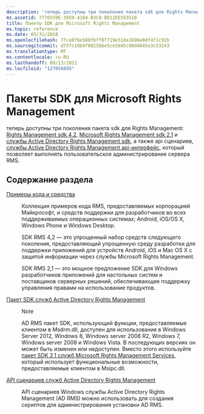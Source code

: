 ```yaml
---
description: 'теперь доступны три поколения пакета sdk для Rights Management: Rights Management sdk 4,2, Microsoft Rights Management sdk 2,1 и службы Active Directory Rights Management sdk, а также api сценариев, службы Active Directory Rights Management api-интерфейс, который позволяет выполнять пользовательское администрирование сервера RMS.'
ms.assetid: 7776559E-3950-4184-B3C0-BD12EE593510
title: Пакеты SDK для Microsoft Rights Management
ms.topic: reference
ms.date: 05/31/2018
ms.openlocfilehash: 7fce8f6e588fbff8f719e31da1696e0df4f1c92b
ms.sourcegitcommit: d75fc10b9f0825bbe5ce5045c90d4045e3c53243
ms.translationtype: MT
ms.contentlocale: ru-RU
ms.lasthandoff: 09/13/2021
ms.locfileid: "127056895"
---
```

# <a name="microsoft-rights-management-sdks"></a>Пакеты SDK для Microsoft Rights Management

теперь доступны три поколения пакета sdk для Rights Management: [Rights Management sdk 4,2](/previous-versions/windows/desktop/msipcthin2/active-directory-rights-management-services-multi-platform-thin-client-sdk-portal), [Microsoft Rights Management sdk 2,1](/previous-versions/windows/desktop/msipc/microsoft-information-protection-and-control-client-portal) и [службы Active Directory Rights Management sdk](/previous-versions/windows/desktop/adrms_sdk/active-directory-rights-management-services-sdk-portal), а также api сценариев, [службы Active Directory Rights Management api-интерфейс](/previous-versions/windows/desktop/adrms_script/adrms-script-portal), который позволяет выполнять пользовательское администрирование сервера RMS.

## <a name="in-this-section"></a>Содержание раздела

<dl> <dt>

[Примеры кода и средства](rms-code-samples-and-tools.md)
</dt> <dd>

Коллекция примеров кода RMS, предоставляемых корпорацией Майкрософт, и средств поддержки для разработчиков во всех поддерживаемых операционных системах; Android, iOS/OS X, Windows Phone и Windows Desktop.

</dd> <dd>

SDK RMS 4,2 — это упрощенный набор средств следующего поколения, предоставляющий упрощенную среду разработки для поддержки приложений для устройств Android, iOS и Mac OS X с защитой информации через службы Microsoft Rights Management.

</dd> <dd>

SDK RMS 2,1 — это мощное предложение SDK для Windows разработчиков приложений для настольных систем и поставщиков серверных решений, обеспечивающее поддержку управления правами на использование продуктов.

</dd> <dt>

[Пакет SDK служб Active Directory Rights Management](/previous-versions/windows/desktop/adrms_sdk/active-directory-rights-management-services-sdk-portal)
</dt> <dd>

> [!Note]  
> AD RMS пакет SDK, использующий функции, предоставляемые клиентом в Msdrm.dll, доступен для использования в Windows Server 2012, Windows 8, Windows server 2008 R2, Windows 7, Windows server 2008 и Windows Vista. В последующих версиях он может быть изменен или недоступен. Вместо этого используйте [пакет SDK 2,1 служб Microsoft Rights Management Services](/previous-versions/windows/desktop/msipc/microsoft-information-protection-and-control-client-portal), который использует функциональные возможности, предоставляемые клиентом в Msipc.dll.

 

</dd> <dt>

[API сценариев служб Active Directory Rights Management](/previous-versions/windows/desktop/adrms_script/adrms-script-portal)
</dt> <dd>

API сценариев Windows службы Active Directory Rights Management (AD RMS) можно использовать для создания скриптов для администрирования установки AD RMS.

</dd> </dl>

 

 
